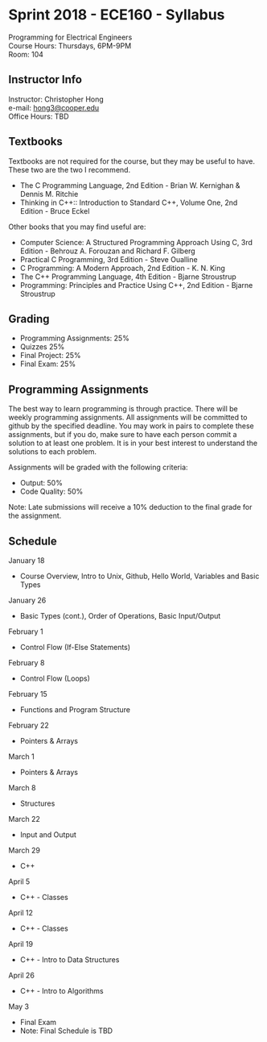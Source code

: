 # Sprint 2018 - ECE160 - Syllabus
Programming for Electrical Engineers  
Course Hours: Thursdays, 6PM-9PM  
Room: 104

## Instructor Info
Instructor: Christopher Hong  
e-mail: hong3@cooper.edu  
Office Hours: TBD

## Textbooks
Textbooks are not required for the course, but they may be useful to have. These two are the two I recommend.
- The C Programming Language, 2nd Edition - Brian W. Kernighan & Dennis M. Ritchie
- Thinking in C++:: Introduction to Standard C++, Volume One, 2nd Edition - Bruce Eckel  

Other books that you may find useful are:
- Computer Science: A Structured Programming Approach Using C, 3rd Edition - Behrouz A. Forouzan and Richard F. Gilberg
- Practical C Programming, 3rd Edition - Steve Oualline
- C Programming: A Modern Approach, 2nd Edition - K. N. King
- The C++ Programming Language, 4th Edition - Bjarne Stroustrup
- Programming: Principles and Practice Using C++, 2nd Edition - Bjarne Stroustrup

## Grading
- Programming Assignments: 25%
- Quizzes 25%
- Final Project: 25%
- Final Exam: 25%

## Programming Assignments
The best way to learn programming is through practice. There will be weekly programming assignments. All assignments will be committed to github by the specified deadline. You may work in pairs to complete these assignments, but if you do, make sure to have each person commit a solution to at least one problem. It is in your best interest to understand the solutions to each problem.

Assignments will be graded with the following criteria:
- Output: 50%
- Code Quality: 50%  

Note: Late submissions will receive a 10% deduction to the final grade for the assignment. 

## Schedule
January 18  
- Course Overview, Intro to Unix, Github, Hello World, Variables and Basic Types
 
January 26  
- Basic Types (cont.), Order of Operations, Basic Input/Output

February 1  
- Control Flow (If-Else Statements)

February 8  
- Control Flow (Loops)

February 15  
- Functions and Program Structure

February 22  
- Pointers & Arrays

March 1  
- Pointers & Arrays

March 8  
- Structures

March 22  
- Input and Output

March 29  
- C++

April 5  
- C++ - Classes

April 12  
- C++ - Classes

April 19  
- C++ - Intro to Data Structures

April 26  
- C++ - Intro to Algorithms

May 3
- Final Exam 
- Note: Final Schedule is TBD
